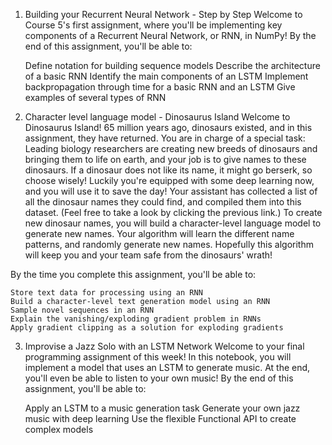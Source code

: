 1) Building your Recurrent Neural Network - Step by Step
  Welcome to Course 5's first assignment, where you'll be implementing key components of a Recurrent Neural Network, or RNN, in NumPy!
  By the end of this assignment, you'll be able to:
  
     Define notation for building sequence models
     Describe the architecture of a basic RNN
     Identify the main components of an LSTM
     Implement backpropagation through time for a basic RNN and an LSTM
     Give examples of several types of RNN

2) Character level language model - Dinosaurus Island
  Welcome to Dinosaurus Island! 65 million years ago, dinosaurs existed, and in this assignment, they have returned.
  You are in charge of a special task: Leading biology researchers are creating new breeds of dinosaurs and bringing them to life on earth, and your job is to give names   to these dinosaurs. If a dinosaur does not like its name, it might go berserk, so choose wisely!
  Luckily you're equipped with some deep learning now, and you will use it to save the day! Your assistant has collected a list of all the dinosaur names they could       find, and compiled them into this dataset. (Feel free to take a look by clicking the previous link.) To create new dinosaur names, you will build a character-level       language model to generate new names. Your algorithm will learn the different name patterns, and randomly generate new names. Hopefully this algorithm will keep you     and your team safe from the dinosaurs' wrath!

  By the time you complete this assignment, you'll be able to:

    Store text data for processing using an RNN
    Build a character-level text generation model using an RNN
    Sample novel sequences in an RNN
    Explain the vanishing/exploding gradient problem in RNNs
    Apply gradient clipping as a solution for exploding gradients

3) Improvise a Jazz Solo with an LSTM Network
  Welcome to your final programming assignment of this week! In this notebook, you will implement a model that uses an LSTM to generate music. At the end, you'll even be   able to listen to your own music!
  By the end of this assignment, you'll be able to:

    Apply an LSTM to a music generation task
    Generate your own jazz music with deep learning
    Use the flexible Functional API to create complex models
